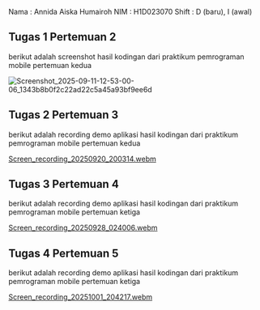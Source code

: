 Nama : Annida Aiska Humairoh
NIM : H1D023070
Shift : D (baru), I (awal)

## Tugas 1 Pertemuan 2
berikut adalah screenshot hasil kodingan dari praktikum pemrograman mobile pertemuan kedua

![Screenshot_2025-09-11-12-53-00-06_1343b8b0f2c22ad22c5a45a93bf9ee6d](https://github.com/user-attachments/assets/bce83fd9-6cf2-4fc1-ad89-7f61d238739e)


## Tugas 2 Pertemuan 3
berikut adalah recording demo aplikasi hasil kodingan dari praktikum pemrograman mobile pertemuan kedua

[Screen_recording_20250920_200314.webm](https://github.com/user-attachments/assets/97f4744f-6a4b-43fe-9f49-262ee1348829)


## Tugas 3 Pertemuan 4
berikut adalah recording demo aplikasi hasil kodingan dari praktikum pemrograman mobile pertemuan ketiga

[Screen_recording_20250928_024006.webm](https://github.com/user-attachments/assets/4f9e43ca-07d3-47b0-ac2a-df0e30cac478)

## Tugas 4 Pertemuan 5
berikut adalah recording demo aplikasi hasil kodingan dari praktikum pemrograman mobile pertemuan ketiga

[Screen_recording_20251001_204217.webm](https://github.com/user-attachments/assets/e4a828ab-6e9c-4e64-a1e3-5ac484a91679)



